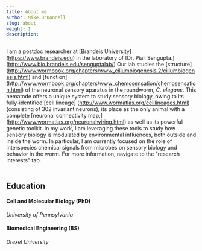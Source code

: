 ```yaml
---
title: About me
author: Mike O'Donnell
slug: about
weight: 1
description: 
---
```


I am a postdoc researcher at [Brandeis University] (https://www.brandeis.edu) in the laboratory of [Dr. Piali Sengupta.] (http://www.bio.brandeis.edu/senguptalab/) Our lab studies the [structure] (http://www.wormbook.org/chapters/www_ciliumbiogenesis.2/ciliumbiogenesis.html) and [function] (http://www.wormbook.org/chapters/www_chemosensation/chemosensation.html) of the neuronal sensory aparatus in the roundworm, *C. elegans*. This nematode offers a unique system to study sensory biology, owing to its fully-identified [cell lineage] (http://www.wormatlas.org/celllineages.html) (consisting of 302 invariant neurons), its place as the only animal with a complete [neuronal connectivity map,] (http://www.wormatlas.org/neuronalwiring.html) as well as its powerful genetic toolkit. In my work, I am leveraging these tools to study how sensory biology is modulated by environmental influences, both outside and inside the worm. In particular, I am currently focused on the role of interspecies chemical signals from microbes on sensory biology and behavior in the worm. For more information, navigate to the "research interests" tab. 
<br>
</br>
## Education

#### Cell and Molecular Biology (PhD)
*University of Pennsylvania*

#### Biomedical Engineering (BS)
*Drexel University*



